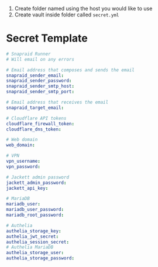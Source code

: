 1. Create folder named using the host you would like to use
2. Create vault inside folder called `secret.yml`

# Secret Template

```yaml
# Snapraid Runner
# Will email on any errors

# Email address that composes and sends the email
snapraid_sender_email:
snapraid_sender_password:
snapraid_sender_smtp_host:
snapraid_sender_smtp_port:

# Email address that receives the email
snapraid_target_email:

# Cloudflare API tokens
cloudflare_firewall_token:
cloudflare_dns_token:

# Web domain
web_domain: 

# VPN
vpn_username: 
vpn_password: 

# Jackett admin password
jackett_admin_password: 
jackett_api_key: 

# MariaDB
mariadb_user: 
mariadb_user_password: 
mariadb_root_password: 

# Authelia
authelia_storage_key: 
authelia_jwt_secret: 
authelia_session_secret: 
# Authelia MariaDB
authelia_storage_user: 
authelia_storage_password: 
```